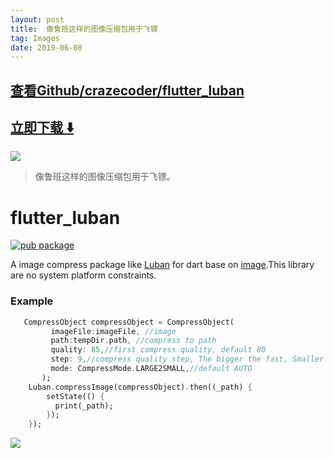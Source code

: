 ```yaml
---
layout: post
title:  像鲁班这样的图像压缩包用于飞镖
tag: Images
date: 2019-06-08
---
```


 

## [查看Github/crazecoder/flutter_luban](http://github.com/crazecoder/flutter_luban)
## [立即下载 ️⬇️ ](https://codeload.github.com/crazecoder/flutter_luban/zip/master) 


 
![](https://flutterawesome.com/content/images/2019/02/flutter_luban.jpg)
 
>
> 像鲁班这样的图像压缩包用于飞镖。
>

 
# flutter_luban
[![pub package](https://img.shields.io/pub/v/flutter_luban.svg)](https://pub.dartlang.org/packages/flutter_luban)

A image compress package like [Luban](https://github.com/Curzibn/Luban) for dart base on [image](https://github.com/brendan-duncan/image).This library are no system platform constraints.

### Example
```dart
   CompressObject compressObject = CompressObject(
         imageFile:imageFile, //image
         path:tempDir.path, //compress to path
         quality: 85,//first compress quality, default 80
         step: 9,//compress quality step, The bigger the fast, Smaller is more accurate, default 6
         mode: CompressMode.LARGE2SMALL,//default AUTO
       );
    Luban.compressImage(compressObject).then((_path) {
        setState(() {
          print(_path);
        });
    });
```
![](https://github.com/crazecoder/flutter_luban/blob/62bae66c5d067db82117038c6bb8bac2d54e14f9/screenshot/test.png?raw=true)

